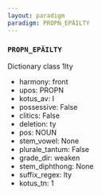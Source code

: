 ```yaml
---
layout: paradigm
paradigm: PROPN_EPÄILTY
---
```

### ` PROPN_EPÄILTY `

Dictionary class 1lty
* harmony: front
* upos: PROPN
* kotus_av: I
* possessive: False
* clitics: False
* deletion: ty
* pos: NOUN
* stem_vowel: None
* plurale_tantum: False
* grade_dir: weaken
* stem_diphthong: None
* suffix_regex: lty
* kotus_tn: 1
